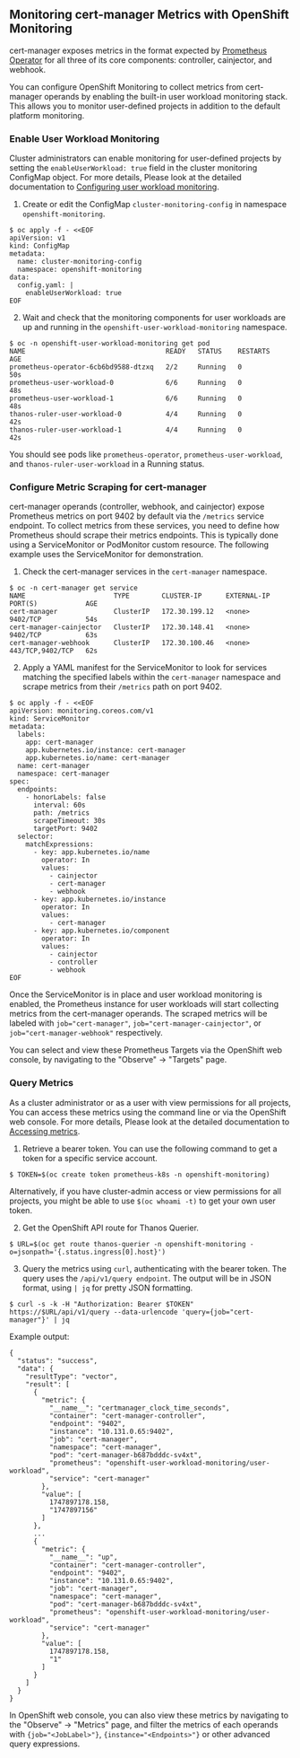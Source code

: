 ## Monitoring cert-manager Metrics with OpenShift Monitoring

cert-manager exposes metrics in the format expected by [Prometheus Operator](https://github.com/prometheus-operator/prometheus-operator) for all three of its core components: controller, cainjector, and webhook.

You can configure OpenShift Monitoring to collect metrics from cert-manager operands by enabling the built-in user workload monitoring stack. This allows you to monitor user-defined projects in addition to the default platform monitoring.

### Enable User Workload Monitoring

Cluster administrators can enable monitoring for user-defined projects by setting the `enableUserWorkload: true` field in the cluster monitoring ConfigMap object. For more details, Please look at the detailed documentation to [Configuring user workload monitoring](https://docs.redhat.com/en/documentation/openshift_container_platform/4.18/html/monitoring/configuring-user-workload-monitoring).

1. Create or edit the ConfigMap `cluster-monitoring-config` in namespace `openshift-monitoring`.

```
$ oc apply -f - <<EOF
apiVersion: v1
kind: ConfigMap
metadata:
  name: cluster-monitoring-config
  namespace: openshift-monitoring
data:
  config.yaml: |
    enableUserWorkload: true
EOF
```

2. Wait and check that the monitoring components for user workloads are up and running in the `openshift-user-workload-monitoring` namespace.

```
$ oc -n openshift-user-workload-monitoring get pod
NAME                                   READY   STATUS    RESTARTS   AGE
prometheus-operator-6cb6bd9588-dtzxq   2/2     Running   0          50s
prometheus-user-workload-0             6/6     Running   0          48s
prometheus-user-workload-1             6/6     Running   0          48s
thanos-ruler-user-workload-0           4/4     Running   0          42s
thanos-ruler-user-workload-1           4/4     Running   0          42s
```

You should see pods like `prometheus-operator`, `prometheus-user-workload`, and `thanos-ruler-user-workload` in a Running status.

### Configure Metric Scraping for cert-manager

cert-manager operands (controller, webhook, and cainjector) expose Prometheus metrics on port 9402 by default via the `/metrics` service endpoint. To collect metrics from these services, you need to define how Prometheus should scrape their metrics endpoints. This is typically done using a ServiceMonitor or PodMonitor custom resource. The following example uses the ServiceMonitor for demonstration.

1. Check the cert-manager services in the `cert-manager` namespace.

```
$ oc -n cert-manager get service
NAME                      TYPE        CLUSTER-IP      EXTERNAL-IP   PORT(S)            AGE
cert-manager              ClusterIP   172.30.199.12   <none>        9402/TCP           54s
cert-manager-cainjector   ClusterIP   172.30.148.41   <none>        9402/TCP           63s
cert-manager-webhook      ClusterIP   172.30.100.46   <none>        443/TCP,9402/TCP   62s
```

2. Apply a YAML manifest for the ServiceMonitor to look for services matching the specified labels within the `cert-manager` namespace and scrape metrics from their `/metrics` path on port 9402.

```
$ oc apply -f - <<EOF
apiVersion: monitoring.coreos.com/v1
kind: ServiceMonitor
metadata:
  labels:
    app: cert-manager
    app.kubernetes.io/instance: cert-manager
    app.kubernetes.io/name: cert-manager
  name: cert-manager
  namespace: cert-manager
spec:
  endpoints:
    - honorLabels: false
      interval: 60s
      path: /metrics
      scrapeTimeout: 30s
      targetPort: 9402
  selector:
    matchExpressions:
      - key: app.kubernetes.io/name
        operator: In
        values:
          - cainjector
          - cert-manager
          - webhook
      - key: app.kubernetes.io/instance
        operator: In
        values:
          - cert-manager
      - key: app.kubernetes.io/component
        operator: In
        values:
          - cainjector
          - controller
          - webhook
EOF
```

Once the ServiceMonitor is in place and user workload monitoring is enabled, the Prometheus instance for user workloads will start collecting metrics from the cert-manager operands. The scraped metrics will be labeled with `job="cert-manager"`, `job="cert-manager-cainjector"`, or `job="cert-manager-webhook"` respectively.

You can select and view these Prometheus Targets via the OpenShift web console, by navigating to the "Observe" -> "Targets" page.

### Query Metrics

As a cluster administrator or as a user with view permissions for all projects, You can access these metrics using the command line or via the OpenShift web console. For more details, Please look at the detailed documentation to [Accessing metrics](https://docs.redhat.com/en/documentation/openshift_container_platform/4.18/html/monitoring/accessing-metrics).

1. Retrieve a bearer token. You can use the following command to get a token for a specific service account.
```
$ TOKEN=$(oc create token prometheus-k8s -n openshift-monitoring)
```

Alternatively, if you have cluster-admin access or view permissions for all projects, you might be able to use `$(oc whoami -t)` to get your own user token.

2. Get the OpenShift API route for Thanos Querier.

```
$ URL=$(oc get route thanos-querier -n openshift-monitoring -o=jsonpath='{.status.ingress[0].host}')
```

3. Query the metrics using `curl`, authenticating with the bearer token. The query uses the `/api/v1/query endpoint`. The output will be in JSON format, using `| jq` for pretty JSON formatting.

```
$ curl -s -k -H "Authorization: Bearer $TOKEN" https://$URL/api/v1/query --data-urlencode 'query={job="cert-manager"}' | jq
```

Example output:

```
{
  "status": "success",
  "data": {
    "resultType": "vector",
    "result": [
      {
        "metric": {
          "__name__": "certmanager_clock_time_seconds",
          "container": "cert-manager-controller",
          "endpoint": "9402",
          "instance": "10.131.0.65:9402",
          "job": "cert-manager",
          "namespace": "cert-manager",
          "pod": "cert-manager-b687bdddc-sv4xt",
          "prometheus": "openshift-user-workload-monitoring/user-workload",
          "service": "cert-manager"
        },
        "value": [
          1747897178.158,
          "1747897156"
        ]
      },
      ...
      {
        "metric": {
          "__name__": "up",
          "container": "cert-manager-controller",
          "endpoint": "9402",
          "instance": "10.131.0.65:9402",
          "job": "cert-manager",
          "namespace": "cert-manager",
          "pod": "cert-manager-b687bdddc-sv4xt",
          "prometheus": "openshift-user-workload-monitoring/user-workload",
          "service": "cert-manager"
        },
        "value": [
          1747897178.158,
          "1"
        ]
      }
    ]
  }
}
```

In OpenShift web console, you can also view these metrics by navigating to the "Observe" -> "Metrics" page, and filter the metrics of each operands with `{job="<JobLabel>"}`, `{instance="<Endpoints>"}` or other advanced query expressions.
